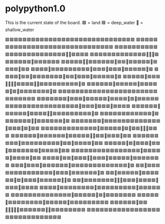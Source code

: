 # polypython1.0

This is the current state of the board.
🟩 = land
🟦 = deep_water
🔷 = shallow_water

🟩🟩🟩🟩🟩🟩🟩🟩🟩🟩🟩🟩🟩🟩🟩🟩🟩🟩🟩🟩🟩🟩🟩🟩🟩🟩🟩🟩🟩🟩
🟩🟩🟩🟩🟩🟩🟩🟩🟩🟩🟩🟩🟩🟩🟩🟩🟩🟩🟩🟩🟩🟩🟩🟩🟩🟩🟩🟩🟩🟩
🟩🟩🟩🟩🟩🟩🟩🟩🟩🟩🟩🟩🟩🟩🟩🟩🟩🟩🟩🟩🟩🟩🟩🟩🔷🔷🟩🟩🟩🟩
🟩🟩🟩🟩🟩🟩🟩🟩🟩🟩🟩🟩🟩🔷🔷🔷🟩🟩🟩🟩🟩🟩🟩🔷🟦🟦🟩🟩🟩🟩
🟩🟩🟩🟩🟩🔷🔷🟩🟩🟩🟩🟩🟩🔷🟦🟦🔷🟩🟩🟩🟩🟩🔷🟦🟦🟦🟦🔷🟩🟩
🟩🟩🟩🟩🔷🟦🟦🟩🟩🟩🟩🟩🟩🟩🔷🟦🟦🟦🔷🟩🟩🟩🔷🟦🟦🟦🟦🟦🔷🟩
🟩🟩🟩🟩🔷🟦🟦🔷🟩🟩🟩🟩🟩🟩🟩🔷🟦🟦🔷🟩🟩🟩🔷🟦🟦🟦🟦🟦🔷🟩
🟩🟩🟩🟩🟩🔷🟦🟦🟦🔷🔷🔷🔷🟩🟩🟩🟩🔷🔷🟩🟩🟩🟦🟦🟦🟦🟦🟦🔷🟩
🟩🟩🟩🟩🟩🟩🔷🟦🟦🟦🟦🟦🔷🟩🟩🟩🟩🟩🔷🟦🔷🟦🟦🟦🟦🟦🟦🟦🔷🟩
🟩🟩🟩🟩🟩🟩🟩🟦🟦🟦🟦🟦🟩🟩🟩🟩🟩🟩🟦🟦🟦🟦🟦🟦🟦🟦🟦🟦🟦🟩
🟩🟩🟩🟩🟩🟩🟩🔷🟦🟩🟦🔷🟩🟩🟩🟩🟩🔷🟦🟦🟦🟦🔷🟩🔷🟦🟦🟦🟦🟦
🟩🟩🟩🟩🟩🟩🟩🟦🟦🟦🟦🟦🟩🟩🟩🟩🟩🔷🟦🟦🟦🔷🟩🟩🟩🔷🟦🟦🟦🟩
🟩🟩🟩🟩🟩🟩🔷🟦🟦🟦🟦🟦🔷🟩🟩🟩🟩🔷🔷🟦🟦🟩🟩🟩🟩🟩🟦🟦🔷🟩
🟩🟩🟩🟩🟩🟩🟩🟦🟦🟦🟦🟦🔷🟩🟩🟩🟩🟩🟩🟩🔷🔷🟩🟩🟩🟩🟦🟦🔷🟩
🟩🟩🟩🟩🟩🟩🟩🔷🟦🟦🟦🟦🟦🟩🟩🟩🟩🟩🟩🟩🟦🔷🟩🟩🟩🔷🟦🔷🟩🟩
🟩🟩🟩🟩🟩🟩🟩🟦🟦🟦🟦🟦🟦🔷🟩🟩🟩🟩🟩🔷🟦🔷🟩🟩🔷🔷🔷🟩🟩🟩
🟩🟩🟩🟩🟩🟩🔷🟦🟦🟦🟦🟦🟦🔷🟩🟩🟩🟩🟩🔷🔷🟩🟩🔷🟦🟩🟩🔷🟩🟩
🟩🟩🟩🟩🟩🟩🟦🟦🟦🔷🟦🟦🟦🟦🟩🟩🟩🟩🟩🔷🟩🟩🔷🟦🟦🟦🟦🔷🟩🟩
🟩🟩🟩🟩🟩🔷🟦🔷🟩🟩🟩🔷🟦🟦🔷🟩🟩🟩🟩🟩🟩🟩🔷🟦🟦🟦🟦🔷🟩🟩
🟩🟩🟩🟩🟩🟦🟦🟩🟩🟩🟩🟩🟦🟦🟦🟦🔷🟩🟩🟩🟩🟩🔷🟦🟦🟦🟦🔷🟩🟩
🟩🟩🟩🟩🔷🟦🟦🔷🟩🟩🟩🔷🔷🟦🟦🟦🔷🟩🟩🟩🟩🟩🔷🟦🟦🟦🟦🟦🟩🟩
🟩🟩🟩🔷🟦🟦🟦🔷🟩🟩🟩🟩🟩🟩🔷🟦🟦🟩🟩🟩🟩🟩🟦🟦🟦🟦🟦🟦🔷🟩
🟩🟩🔷🟦🟦🟦🟦🟦🟩🟩🟩🟩🟩🟩🟩🟦🟦🔷🟩🟩🟩🔷🟦🟦🟦🟦🟦🟦🔷🟩
🟩🟩🔷🟦🟦🟦🟦🟦🔷🟩🟩🟩🟩🟩🟩🔷🟦🔷🟩🟩🟩🔷🟦🟦🟦🟦🟦🔷🔷🟩
🟩🟩🔷🟦🟦🟦🟦🟦🟦🟦🔷🔷🔷🟩🟩🟩🔷🟩🟩🟩🟩🔷🟦🟦🟦🔷🟩🟩🟩🟩
🟩🟩🟩🟩🔷🟦🟦🟦🟦🟦🟦🟦🟦🔷🟩🟩🟩🟩🟩🟩🟩🟦🟦🔷🟩🟩🟩🟩🟩🟩
🟩🟩🟩🟩🟩🟦🟦🟦🟦🟦🟦🟦🟦🟦🔷🟩🟩🟩🟩🟩🔷🟦🔷🟩🟩🟩🟩🟩🟩🟩
🟩🟩🟩🟩🟩🔷🟦🟦🟦🟦🟦🟦🟦🟦🔷🟩🟩🟩🟩🟩🔷🟦🟩🟩🟩🟩🟩🟩🟩🟩
🟩🟩🟩🟩🟩🟩🔷🟩🟩🔷🔷🔷🔷🔷🟩🟩🟩🟩🟩🟩🔷🔷🟩🟩🟩🟩🟩🟩🟩🟩
🟩🟩🟩🟩🟩🟩🟩🟩🟩🟩🟩🟩🟩🟩🟩🟩🟩🟩🟩🟩🟩🟩🟩🟩🟩🟩🟩🟩🟩🟩